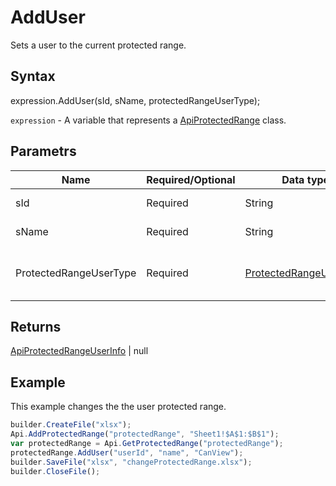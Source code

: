 # AddUser

Sets a user to the current protected range.

## Syntax

expression.AddUser(sId, sName, protectedRangeUserType);

`expression` - A variable that represents a [ApiProtectedRange](../ApiProtectedRange.md) class.

## Parametrs

| **Name** | **Required/Optional** | **Data type** | **Description** |
| ------------- | ------------- | ------------- | ------------- |
| sId | Required | String | The user ID. |
| sName | Required | String | The user name. |
| ProtectedRangeUserType | Required | [ProtectedRangeUserType](../../../Enumerations/ProtectedRangeUserType.md) | The user type of the protected range. |

## Returns

[ApiProtectedRangeUserInfo](../../ApiProtectedRangeUserInfo/ApiProtectedRangeUserInfo.md) &#124; null

## Example

This example changes the the user protected range.

```javascript
builder.CreateFile("xlsx");
Api.AddProtectedRange("protectedRange", "Sheet1!$A$1:$B$1");
var protectedRange = Api.GetProtectedRange("protectedRange");
protectedRange.AddUser("userId", "name", "CanView");
builder.SaveFile("xlsx", "changeProtectedRange.xlsx");
builder.CloseFile();
```